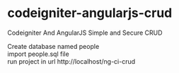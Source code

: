 # codeigniter-angularjs-crud
Codeigniter And AngularJS Simple and Secure CRUD

Create database named people <br />
import people.sql file <br />
run project in url http://localhost/ng-ci-crud
